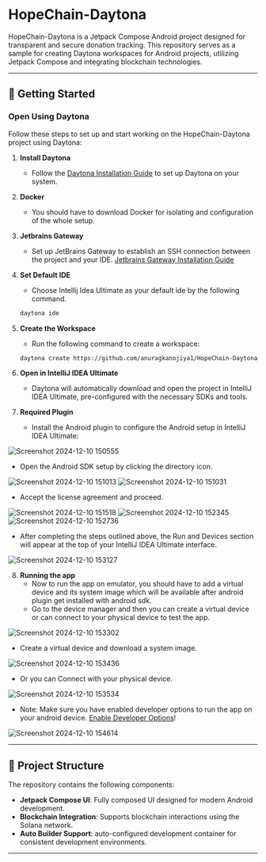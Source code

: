 
# HopeChain-Daytona

HopeChain-Daytona is a Jetpack Compose Android project designed for transparent and secure donation tracking. This repository serves as a sample for creating Daytona workspaces for Android projects, utilizing Jetpack Compose and integrating blockchain technologies.

---

## 🚀 Getting Started

### Open Using Daytona
Follow these steps to set up and start working on the HopeChain-Daytona project using Daytona:

1. **Install Daytona**
   - Follow the [Daytona Installation Guide](https://github.com/daytonaio/daytona#installation) to set up Daytona on your system.

2. **Docker**
   - You should have to download Docker for isolating and configuration of the whole setup.
   
3. **Jetbrains Gateway**
   - Set up JetBrains Gateway to establish an SSH connection between the project and your IDE.
   [Jetbrains Gateway Installation Guide](https://www.jetbrains.com/remote-development/gateway/)

4. **Set Default IDE**
   - Choose Intellij Idea Ultimate as your default ide by the following command.
   ```bash
   daytona ide
   ```
5. **Create the Workspace**
   - Run the following command to create a workspace:
   ```bash
   daytona create https://github.com/anuragkanojiya1/HopeChain-Daytona
   ```

7. **Open in IntelliJ IDEA Ultimate**
   - Daytona will automatically download and open the project in IntelliJ IDEA Ultimate, pre-configured with the necessary SDKs and tools.
   
8. **Required Plugin**
   - Install the Android plugin to configure the Android setup in IntelliJ IDEA Ultimate:
   
![Screenshot 2024-12-10 150555](https://github.com/user-attachments/assets/b996bc3a-a4d1-4eca-94a1-cd4a7ca2f703)
   - Open the Android SDK setup by clicking the directory icon.

![Screenshot 2024-12-10 151013](https://github.com/user-attachments/assets/e7c8250f-448e-45ce-b411-d4817e7c32ec)
![Screenshot 2024-12-10 151031](https://github.com/user-attachments/assets/4d5393ba-212e-4da8-86ed-292094c4433a)
   - Accept the license agreement and proceed.

![Screenshot 2024-12-10 151518](https://github.com/user-attachments/assets/7dcda1e6-a1cd-471b-9ea7-a9b174dbfddc)
![Screenshot 2024-12-10 152345](https://github.com/user-attachments/assets/ff3d0e65-7a53-4baf-b89c-0848e2194628)
![Screenshot 2024-12-10 152736](https://github.com/user-attachments/assets/1f51bc0f-ae67-40e4-8659-4aae84e7e49a)

   - After completing the steps outlined above, the Run and Devices section will appear at the top of your IntelliJ IDEA Ultimate interface.

![Screenshot 2024-12-10 153127](https://github.com/user-attachments/assets/8975b713-715f-4e9c-91e8-868a531cb916)

8. **Running the app**
   - Now to run the app on emulator, you should have to add a virtual device and its system image which will be available after android plugin get installed with android sdk.
   - Go to the device manager and then you can create a virtual device or can connect to your physical device to test the app.
     
![Screenshot 2024-12-10 153302](https://github.com/user-attachments/assets/1020650c-fe90-4906-b11f-e7cf16f8f54a)
   - Create a virtual device and download a system image.
     
![Screenshot 2024-12-10 153436](https://github.com/user-attachments/assets/521860cf-57ac-4295-9d0e-ff5128922fc2)
   - Or you can Connect with your physical device.
     
![Screenshot 2024-12-10 153534](https://github.com/user-attachments/assets/c5eafe53-729a-42be-ba08-a56b50bc6a00)
 - Note: Make sure you have enabled developer options to run the app on your android device.
   [Enable Developer Options](https://developer.android.com/studio/debug/dev-options)!
   
  ![Screenshot 2024-12-10 154614](https://github.com/user-attachments/assets/5525c842-a593-4b5f-85fc-6fa81b9c9a1b)


---

## 📂 Project Structure
The repository contains the following components:
- **Jetpack Compose UI**: Fully composed UI designed for modern Android development.
- **Blockchain Integration**: Supports blockchain interactions using the Solana network.
- **Auto Builder Support**: auto-configured development container for consistent development environments.

---
